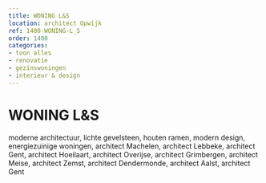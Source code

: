 ```yaml
---
title: WONING L&S
location: architect Opwijk
ref: 1400-WONING-L_S
order: 1400
categories:
- toon alles
- renovatie
- gezinswoningen
- interieur & design
---
```

# WONING L&S

moderne architectuur, lichte gevelsteen, houten ramen, modern design, energiezuinige woningen, architect Machelen, architect Lebbeke, architect Gent, architect Hoeilaart, architect Overijse, architect Grimbergen, architect Meise, architect Zemst, architect Dendermonde, architect Aalst, architect Gent